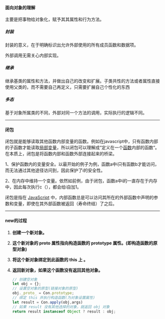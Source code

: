 #### 面向对象的理解

主要是把事物给对象化，赋予其其属性和行为方法。

##### 封装

封装的意义，在于明确标识出允许外部使用的所有成员函数和数据项。

外部调用无需关心内部实现。

##### 继承

继承基类的属性和方法，并做出自己的改变和扩展。子类共性的方法或者属性直接使用父类的，而不需要自己再定义，只需要扩展自己个性化的东西

##### 多态

基于对象所属类的不同，外部对同一个方法的调用，实际执行的逻辑不同。





-----------------

#### 闭包

闭包就是能够读取其他函数内部变量的函数。例如在javascript中，只有函数内部的子函数才能读取[局部变量](https://baike.baidu.com/item/局部变量/9844788)，所以闭包可以理解成“定义在一个[函数](https://baike.baidu.com/item/函数/301912)内部的函数“。在本质上，闭包是将函数内部和函数外部连接起来的桥梁。

1、保护函数内的变量安全。以最开始的例子为例，函数a中i只有函数b才能访问，而无法通过其他途径访问到，因此保护了i的安全性。

2、在内存中维持一个变量。依然如前例，由于闭包，函数a中i的一直存在于内存中，因此每次执行c（），都会给i自加1。

闭包是指在 [JavaScript](https://so.csdn.net/so/search?from=pc_blog_highlight&q=JavaScript) 中，内部函数总是可以访问其所在的外部函数中声明的参数和变量，即使在其外部函数被返回（寿命终结）了之后。

-----------



#### new的过程

1. **创建一个新对象。**

2. **这个新对象的 proto 属性指向构造函数的 prototype 属性。(即构造函数的原型对象)**

3. **将这个新对象绑定到此函数的 this 上 。**

4. **返回新对象，如果这个函数没有返回其他对象。**  

   ```js
   // 创建空对象
   let obj = {};
   // 设置空对象的原型(链接对象的原型)
   obj._proto_ = Con.prototype;
   // 绑定 this 并执行构造函数(为对象设置属性)
   let result = Con.apply(obj,args)
   // 如果 result 没有其他选择的对象，就返回 obj 对象
   return result instanceof Object ? result : obj;
   ```

   

